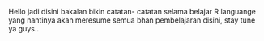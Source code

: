 Hello jadi disini bakalan bikin catatan- catatan selama belajar R languange yang nantinya akan meresume semua bhan pembelajaran disini, stay tune ya guys.. 
